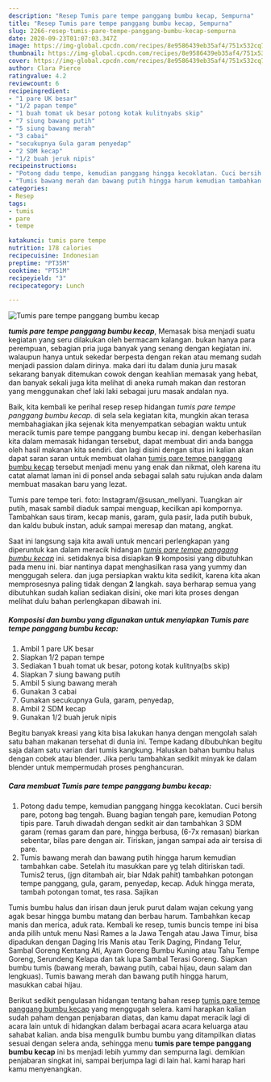```yaml
---
description: "Resep Tumis pare tempe panggang bumbu kecap, Sempurna"
title: "Resep Tumis pare tempe panggang bumbu kecap, Sempurna"
slug: 2266-resep-tumis-pare-tempe-panggang-bumbu-kecap-sempurna
date: 2020-09-23T01:07:03.347Z
image: https://img-global.cpcdn.com/recipes/8e9586439eb35af4/751x532cq70/tumis-pare-tempe-panggang-bumbu-kecap-foto-resep-utama.jpg
thumbnail: https://img-global.cpcdn.com/recipes/8e9586439eb35af4/751x532cq70/tumis-pare-tempe-panggang-bumbu-kecap-foto-resep-utama.jpg
cover: https://img-global.cpcdn.com/recipes/8e9586439eb35af4/751x532cq70/tumis-pare-tempe-panggang-bumbu-kecap-foto-resep-utama.jpg
author: Clara Pierce
ratingvalue: 4.2
reviewcount: 6
recipeingredient:
- "1 pare UK besar"
- "1/2 papan tempe"
- "1 buah tomat uk besar potong kotak kulitnyabs skip"
- "7 siung bawang putih"
- "5 siung bawang merah"
- "3 cabai"
- "secukupnya Gula garam penyedap"
- "2 SDM kecap"
- "1/2 buah jeruk nipis"
recipeinstructions:
- "Potong dadu tempe, kemudian panggang hingga kecoklatan. Cuci bersih pare, potong bag tengah. Buang bagian tengah pare, kemudian Potong tipis pare. Taruh diwadah dengan sedkit air dan tambahkan 3 SDM garam (remas garam dan pare, hingga berbusa, (6-7x remasan) biarkan sebentar, bilas pare dengan air. Tiriskan, jangan sampai ada air tersisa di pare."
- "Tumis bawang merah dan bawang putih hingga harum kemudian tambahkan cabe. Setelah itu masukkan pare yg telah ditiriskan tadi. Tumis2 terus, (jgn ditambah air, biar Ndak pahit) tambahkan potongan tempe panggang, gula, garam, penyedap, kecap. Aduk hingga merata, tambah potongan tomat, tes rasa. Sajikan"
categories:
- Resep
tags:
- tumis
- pare
- tempe

katakunci: tumis pare tempe 
nutrition: 178 calories
recipecuisine: Indonesian
preptime: "PT35M"
cooktime: "PT51M"
recipeyield: "3"
recipecategory: Lunch

---
```



![Tumis pare tempe panggang bumbu kecap](https://img-global.cpcdn.com/recipes/8e9586439eb35af4/751x532cq70/tumis-pare-tempe-panggang-bumbu-kecap-foto-resep-utama.jpg)

<b><i>tumis pare tempe panggang bumbu kecap</i></b>, Memasak bisa menjadi suatu kegiatan yang seru dilakukan oleh bermacam kalangan. bukan hanya para perempuan, sebagian pria juga banyak yang senang dengan kegiatan ini. walaupun hanya untuk sekedar berpesta dengan rekan atau memang sudah menjadi passion dalam dirinya. maka dari itu dalam dunia juru masak sekarang banyak ditemukan cowok dengan keahlian memasak yang hebat, dan banyak sekali juga kita melihat di aneka rumah makan dan restoran yang menggunakan chef laki laki sebagai juru masak andalan nya.

Baik, kita kembali ke perihal resep resep hidangan <i>tumis pare tempe panggang bumbu kecap</i>. di sela sela kegiatan kita, mungkin akan terasa membahagiakan jika sejenak kita menyempatkan sebagian waktu untuk meracik tumis pare tempe panggang bumbu kecap ini. dengan keberhasilan kita dalam memasak hidangan tersebut, dapat membuat diri anda bangga oleh hasil makanan kita sendiri. dan lagi disini dengan situs ini kalian akan dapat saran saran untuk membuat olahan <u>tumis pare tempe panggang bumbu kecap</u> tersebut menjadi menu yang enak dan nikmat, oleh karena itu catat alamat laman ini di ponsel anda sebagai salah satu rujukan anda dalam membuat masakan baru yang lezat.

Tumis pare tempe teri. foto: Instagram/@susan_mellyani. Tuangkan air putih, masak sambil diaduk sampai menguap, kecilkan api kompornya. Tambahkan saus tiram, kecap manis, garam, gula pasir, lada putih bubuk, dan kaldu bubuk instan, aduk sampai meresap dan matang, angkat.


Saat ini langsung saja kita awali untuk mencari perlengkapan yang diperuntuk kan dalam meracik hidangan <u><i>tumis pare tempe panggang bumbu kecap</i></u> ini. setidaknya bisa disiapkan <b>9</b> komposisi yang dibutuhkan pada menu ini. biar nantinya dapat menghasilkan rasa yang yummy dan menggugah selera. dan juga persiapkan waktu kita sedikit, karena kita akan memprosesnya paling tidak dengan <b>2</b> langkah. saya berharap semua yang dibutuhkan sudah kalian sediakan disini, oke mari kita proses dengan melihat dulu bahan perlengkapan dibawah ini.

<!--inarticleads1-->

##### Komposisi dan bumbu yang digunakan untuk menyiapkan Tumis pare tempe panggang bumbu kecap:

1. Ambil 1 pare UK besar
1. Siapkan 1/2 papan tempe
1. Sediakan 1 buah tomat uk besar, potong kotak kulitnya(bs skip)
1. Siapkan 7 siung bawang putih
1. Ambil 5 siung bawang merah
1. Gunakan 3 cabai
1. Gunakan secukupnya Gula, garam, penyedap,
1. Ambil 2 SDM kecap
1. Gunakan 1/2 buah jeruk nipis


Begitu banyak kreasi yang kita bisa lakukan hanya dengan mengolah salah satu bahan makanan tersehat di dunia ini. Tempe kadang dibubuhkan begitu saja dalam satu varian dari tumis kangkung. Haluskan bahan bumbu halus dengan cobek atau blender. Jika perlu tambahkan sedikit minyak ke dalam blender untuk mempermudah proses penghancuran. 

<!--inarticleads2-->

##### Cara membuat Tumis pare tempe panggang bumbu kecap:

1. Potong dadu tempe, kemudian panggang hingga kecoklatan. Cuci bersih pare, potong bag tengah. Buang bagian tengah pare, kemudian Potong tipis pare. Taruh diwadah dengan sedkit air dan tambahkan 3 SDM garam (remas garam dan pare, hingga berbusa, (6-7x remasan) biarkan sebentar, bilas pare dengan air. Tiriskan, jangan sampai ada air tersisa di pare.
1. Tumis bawang merah dan bawang putih hingga harum kemudian tambahkan cabe. Setelah itu masukkan pare yg telah ditiriskan tadi. Tumis2 terus, (jgn ditambah air, biar Ndak pahit) tambahkan potongan tempe panggang, gula, garam, penyedap, kecap. Aduk hingga merata, tambah potongan tomat, tes rasa. Sajikan


Tumis bumbu halus dan irisan daun jeruk purut dalam wajan cekung yang agak besar hingga bumbu matang dan berbau harum. Tambahkan kecap manis dan merica, aduk rata. Kembali ke resep, tumis buncis tempe ini bisa anda pilih untuk menu Nasi Rames a la Jawa Tengah atau Jawa Timur, bisa dipadukan dengan Daging Iris Manis atau Terik Daging, Pindang Telur, Sambal Goreng Kentang Ati, Ayam Goreng Bumbu Kuning atau Tahu Tempe Goreng, Serundeng Kelapa dan tak lupa Sambal Terasi Goreng. Siapkan bumbu tumis (bawang merah, bawang putih, cabai hijau, daun salam dan lengkuas). Tumis bawang merah dan bawang putih hingga harum, masukkan cabai hijau. 

Berikut sedikit pengulasan hidangan tentang bahan resep <u>tumis pare tempe panggang bumbu kecap</u> yang menggugah selera. kami harapkan kalian sudah paham dengan penjabaran diatas, dan kamu dapat meracik lagi di acara lain untuk di hidangkan dalam berbagai acara acara keluarga atau sahabat kalian. anda bisa mengulik bumbu bumbu yang ditampilkan diatas sesuai dengan selera anda, sehingga menu <b>tumis pare tempe panggang bumbu kecap</b> ini bs menjadi lebih yummy dan sempurna lagi. demikian penjabaran singkat ini, sampai berjumpa lagi di lain hal. kami harap hari kamu menyenangkan.
